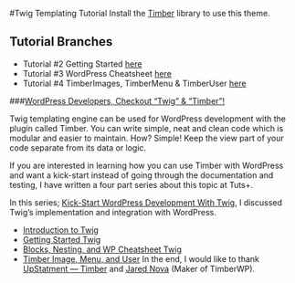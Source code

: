 #Twig Templating Tutorial
Install the [Timber](https://wordpress.org/plugins/timber-library/) library to use this theme.

## Tutorial Branches
- Tutorial #2 Getting Started [here](https://github.com/ahmadawais/Twig-Tutorial/tree/Getting-Started)
- Tutorial #3 WordPress Cheatsheet [here](https://github.com/ahmadawais/Twig-Tutorial/tree/WPCheatsheet)
- Tutorial #4 TimberImages, TimberMenu & TimberUser [here](https://github.com/ahmadawais/Twig-Tutorial/tree/ImagesMenusUsers)

###[WordPress Developers, Checkout “Twig” & “Timber”!](https://ahmadawais.com/wordpress-developers-checkout-twig-php-templating/)

Twig templating engine can be used for WordPress development with the plugin called Timber. You can write simple, neat and clean code which is modular and easier to maintain. How? Simple! Keep the view part of your code separate from its data or logic.

If you are interested in learning how you can use Timber with WordPress and want a kick-start instead of going through the documentation and testing, I have written a four part series about this topic at Tuts+.

In this series; [Kick-Start WordPress Development With Twig](http://code.tutsplus.com/series/kick-start-wordpress-development-with-twig--cms-974), I discussed Twig’s implementation and integration with WordPress.

- [Introduction to Twig](http://code.tutsplus.com/articles/kick-start-wordpress-development-with-twig-introduction--cms-24781)
- [Getting Started Twig](http://code.tutsplus.com/articles/kick-start-wordpress-development-with-twig-getting-started--cms-25690)
- [Blocks, Nesting, and WP Cheatsheet Twig](http://code.tutsplus.com/articles/kick-start-wordpress-development-with-twig-blocks-nesting-and-wp-cheatsheet--cms-25708)
- [Timber Image, Menu, and User](http://code.tutsplus.com/articles/kick-start-wordpress-development-with-twig-timber-image-menu-and-user--cms-25750)
In the end, I would like to thank [UpStatment — Timber](http://upstatement.com/timber/) and [Jared Nova](https://twitter.com/jarednova) (Maker of TimberWP).
